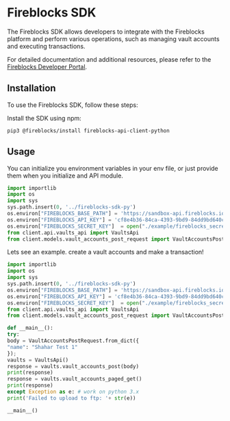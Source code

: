 # Fireblocks SDK

The Fireblocks SDK allows developers to integrate with the Fireblocks platform and perform various operations, such as managing vault accounts and executing transactions.

For detailed documentation and additional resources, please refer to the [Fireblocks Developer Portal](https://developers.fireblocks.com/).

## Installation

To use the Fireblocks SDK, follow these steps:

Install the SDK using npm:

```shell
pip3 @fireblocks/install fireblocks-api-client-python
```

## Usage
You can initialize you environment variables in your env file, or just provide them when you initialize and API module.    
```python
import importlib
import os
import sys
sys.path.insert(0, '../fireblocks-sdk-py')
os.environ["FIREBLOCKS_BASE_PATH"] = 'https://sandbox-api.fireblocks.io/v1'
os.environ["FIREBLOCKS_API_KEY"] = 'cf8e4b36-84ca-4393-9bd9-84dd9bd640c8'
os.environ["FIREBLOCKS_SECRET_KEY"]  = open("./example/fireblocks_secret.key", "r").read()
from client.api.vaults_api import VaultsApi
from client.models.vault_accounts_post_request import VaultAccountsPostRequest
```

Lets see an example. create a vault accounts and make a transaction! 
```python
import importlib
import os
import sys
sys.path.insert(0, '../fireblocks-sdk-py')
os.environ["FIREBLOCKS_BASE_PATH"] = 'https://sandbox-api.fireblocks.io/v1'
os.environ["FIREBLOCKS_API_KEY"] = 'cf8e4b36-84ca-4393-9bd9-84dd9bd640c8'
os.environ["FIREBLOCKS_SECRET_KEY"]  = open("./example/fireblocks_secret.key", "r").read()
from client.api.vaults_api import VaultsApi
from client.models.vault_accounts_post_request import VaultAccountsPostRequest

def __main__():
try:
body = VaultAccountsPostRequest.from_dict({
"name": "Shahar Test 1"
});
vaults = VaultsApi()
response = vaults.vault_accounts_post(body)
print(response)
response = vaults.vault_accounts_paged_get()
print(response)
except Exception as e: # work on python 3.x
print('Failed to upload to ftp: '+ str(e))

__main__()
```